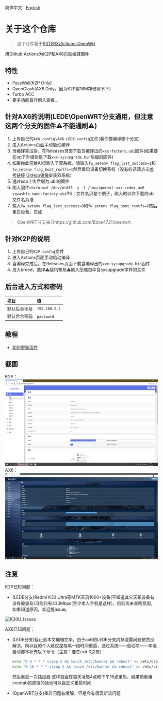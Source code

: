 简体中文 | [English](./README.en-US.md)

# 关于这个仓库

> 这个仓库基于[P3TERX/Actions-OpenWrt](https://github.com/P3TERX/Actions-OpenWrt)

用Github Actions为K2P和AX6自动编译固件

## 特性

* PassWall(K2P Only)
* OpenClash(AX6 Only，因为K2P那16M存储塞不下)
* Turbo ACC
* 更多功能自行刷入查看...

## 针对AX6的说明(LEDE\OpenWRT分支通用，但注意这两个分支的固件⚠️不能通刷⚠️)

1. 上传自己的`AX6.config\AX6-LEDE.config`文件(看你要编译哪个分支)
2. 进入Actions页面手动启动编译
3. 当编译完成后，在Releases页面下载含编译出的`xxx-factory.ubi`固件(如果要在op下升级则是下载`xxx-sysupgrade.bin`后缀的固件)
4. 如果你此前给AX6刷入了双系统，请输入`fw_setenv flag_last_success=1`和`fw_setenv flag_boot_rootfs=1`然后重启设备切换系统（没有的话请点击[参考链接](https://www.right.com.cn/forum/thread-6054985-1-1.html) [GitHub镜像](.gitbook/assets/ax6-dualsystm.md)安装双系统）
5. 通过scp上传后缀为.ubi的固件
6. 刷入固件`ubiformat /dev/mtd13 -y -f /tmp/openwrt-xxx-redmi_ax6-squashfs-nand-factory.ubi`PS：文件名只是个例子，刷入时以你下载的ubi文件名为准
7. 输入`fw_setenv flag_last_success=0`和`fw_setenv flag_boot_rootfs=0`然后重启设备，完成
> OpenWRT分支来自https://github.com/Boos4721/openwrt

## 针对K2P的说明

1. 上传自己的`K2P.config`文件
2. 进入Actions页面手动启动编译
3. 当编译完成后，在Releases页面下载含编译出的`xxx-sysupgrade.bin`固件
4. 进入breed，选择⚠️斐讯布局⚠️刷入压缩包中含sysupgrade字样的文件

## 后台进入方式和密码

   | 项目 | 值 |
   | :--- | :--- |
   | 默认后台地址 | `192.168.2.1` |
   | 默认后台密码 | `password` |

## 教程 <a id="tutorial"></a>

* [如何更新固件](tutorial/ru-he-geng-xin-gu-jian.md)

## 截图

K2P：
![luci\_admin\_status\_overview](.gitbook/assets/K2P-OP.png)
AX6：
![luci\_admin\_status\_overview](.gitbook/assets/AX6-OP.png)


## 注意
K2P已知问题：
* (LEDE分支)Redmi K30 Ultra等MTK天玑1000+设备(不知道其它天玑设备有没有被波及)可能只有433Mbps(至少本人手机是这样)，目前尚未查明原因，如果知道原因，欢迎提issue。

![K30U\_Issues](https://i.loli.net/2021/03/18/TsXa75gWvLr3wOI.jpg)

AX6已知问题：
* (LEDE分支)截止到本文编辑完毕，由于ax6的LEDE分支内存泄露问题依然没解决，所以我的个人建议是每隔一段时间重启，通过系统——启动项——本地启动脚本补充以下命令（注意：要在exit 0之前）：
   ```bash
   echo "0 4 * * * sleep 5 && touch /etc/banner && reboot" >> /etc/crontabs/root
   echo "0 16 * * * sleep 5 && touch /etc/banner && reboot" >> /etc/crontabs/root
   ```
   然后重启一次路由器 这样就会在每天凌晨4点和下午16点重启，如果能看懂crontab的原理的话也可以自定义重启时间
   
* (OpenWRT分支)重启问题有缓解，但是会有偶现断流问题
